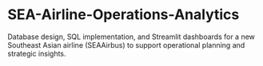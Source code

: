 # SEA-Airline-Operations-Analytics
Database design, SQL implementation, and Streamlit dashboards for a new Southeast Asian airline (SEAAirbus) to support operational planning and strategic insights.
